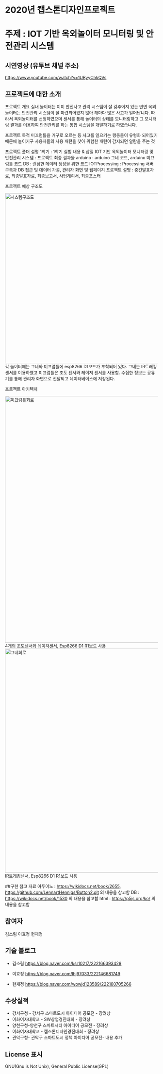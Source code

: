# 2020년 캡스톤디자인프로젝트
# 주제 : IOT 기반 옥외놀이터 모니터링 및 안전관리 시스템

## 시연영상 (유투브 채널 주소)
https://www.youtube.com/watch?v=1UByyChkQVs

## 프로젝트에 대한 소개

프로젝트 개요
 실내 놀이터는 이미 안전사고 관리 시스템이 잘 갖추어져 있는 반면 옥외놀이터는 안전관리 시스템이 잘 마련되어있지 않아 해마다 많은 사고가 일어납니다. 따라서 옥외놀이터를 선정하였으며 센서를 통해 놀이터의 상태를 모니터링하고 그 모니터링 결과를 이용하여 안전관리를 하는 통합 시스템을 개발하기로 하였습니다. 

프로젝트 목적
미끄럼틀을 거꾸로 오르는 등 사고를 일으키는 행동들이 유형화 되어있기 때문에 놀이기구 사용자들의 사용 패턴을 찾아 위험한 패턴이 감지되면 알람을 주는 것

프로젝트 폴더 설명
1학기 : 1학기 실험 내용 & 삽질
IOT 기반 옥외놀이터 모니터링 및 안전관리 시스템 : 프로젝트 최종 결과물
arduino : arduino 그네 코드, arduino 미끄럼틀 코드
DB : 랜덤한 데이터 생성을 위한 코드
IOTProcessing : Processing 서버 구축과 DB 접근 및 데이터 가공, 관리자 화면 및 웹페이지
프로젝트 설명 : 중간발표자료, 최종발표자료, 최종보고서, 사업계획서, 최종포스터

프로젝트 예상 구조도

<img width="560" alt="시스템구조도" src="https://user-images.githubusercontent.com/50941201/101448675-cd61fe00-396a-11eb-82ab-c2633d0dda5b.PNG">
각 놀이터에는 그네와 미끄럼틀에 esp8266 D1보드가 부착되어 있다. 그네는 IR트래킹 센서를 이용하였고 미끄럼틀은 조도 센서와 레이저 센서를 사용함. 수집한 정보는 공유기를 통해 관리자 화면으로 전달되고 데이터베이스에 저장된다. 

프로젝트 아키텍처

<img width="812" alt="미끄럼틀회로" src="https://user-images.githubusercontent.com/50941201/101448680-d05cee80-396a-11eb-8625-fa43f035a17a.PNG">
 4개의 조도센서와 레이저센서, Esp8266 D1 R1보드 사용

<img width="738" alt="그네회로" src="https://user-images.githubusercontent.com/50941201/101448688-d2bf4880-396a-11eb-84a2-fb08a62a0ecf.PNG">
IR트래킹센서, Esp8266 D1 R1보드 사용


##구현 참고 자료
아두이노 :  https://wikidocs.net/book/2655, https://github.com/LennartHennigs/Button2.git 의 내용을 참고함
 DB : https://wikidocs.net/book/1530 의 내용을 참고함
 html : https://p5js.org/ko/ 의 내용을 참고함

## 참여자
김소림 이효정 현재정
  
## 기술 블로그
* 김소림 https://blog.naver.com/ksr10217/222166393428 </p>
* 이효정 https://blog.naver.com/lhj97033/222146681749</p>
* 현재정 https://blog.naver.com/wowjd123589/222160705266</p>

## 수상실적
* 강서구청 - 강서구 스마트도시 아이디어 공모전 - 장려상
* 이화여자대학교 - SW창업경진대회 - 장려상
* 양천구청-양천구 스마트시티 아이디어 공모전 - 장려상
* 이화여자대학교 - 캡스톤디자인경진대회 - 장려상
* 관악구청- 관악구 스마트도시 정책 아이디어 공모전- 내용 추가

##  License 표시
GNU(Gnu is Not Unix), General Public License(GPL)
